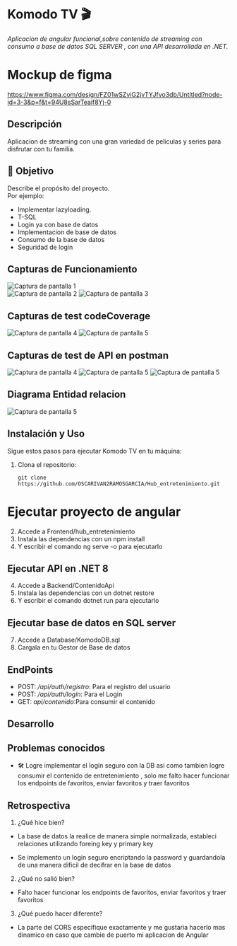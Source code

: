 # Komodo TV 🎬  
*Aplicacion de angular funcional,sobre contenido de streaming con consumo a base de datos SQL SERVER , con una API desarrollada en .NET.*

# Mockup de figma 
https://www.figma.com/design/FZ01wSZviG2jvTYJfvo3db/Untitled?node-id=3-3&p=f&t=94U8sSarTeaif8Yj-0

## Descripción  
Aplicacion de streaming con una gran variedad de peliculas y series para disfrutar con tu familia. 

## 🎯 Objetivo

Describe el propósito del proyecto.  
Por ejemplo:

- Implementar lazyloading.  
- T-SQL  
- Login ya con base de datos 
- Implementacion de base de datos 
- Consumo de la base de datos
- Seguridad de login

## Capturas de Funcionamiento  
![Captura de pantalla 1](/Resourses/login.png)  
![Captura de pantalla 2](/Resourses/home.png) 
![Captura de pantalla 3](/Resourses/home2.png) 

## Capturas de test codeCoverage  
![Captura de pantalla 4](/Resourses/codeCoverage.png) 
![Captura de pantalla 5](/Resourses/test.png) 

## Capturas de test de API en postman 

![Captura de pantalla 4](/Resourses/GET.png) 
![Captura de pantalla 5](/Resourses/PostRegistro.png) 
![Captura de pantalla 5](/Resourses/loginPost.png) 

## Diagrama Entidad relacion  
![Captura de pantalla 5](/Resourses/EntidaRelacionDiagram.png) 

## Instalación y Uso  
Sigue estos pasos para ejecutar Komodo TV en tu máquina:

1. Clona el repositorio:  
   ```HTTPS
   git clone https://github.com/OSCARIVAN2RAMOSGARCIA/Hub_entretenimiento.git

# Ejecutar proyecto de angular

2. Accede a Frontend/hub_entretenimiento 
3. Instala las dependencias con un npm install
3. Y escribir el comando ng serve -o para ejecutarlo

## Ejecutar API en .NET 8 

4. Accede a Backend/ContenidoApi 
5. Instala las dependencias con un dotnet restore
6. Y escribir el comando dotnet run para ejecutarlo

## Ejecutar base de datos en SQL server 

7. Accede a Database/KomodoDB.sql
8. Cargala en tu Gestor de Base de datos 

## EndPoints

- POST: */api/auth/registro*: Para el registro del usuario 
- POST: */api/auth/login*: Para el Login 
- GET: *api/contenido*:Para consumir el contenido

## Desarrollo  
## Problemas conocidos
- 🛠 Logre implementar el login seguro con la DB asi como tambien logre consumir el contenido de entretenimiento , solo me falto hacer funcionar los endpoints de favoritos, enviar favoritos y traer favoritos 

## Retrospectiva
  
   1. ¿Qué hice bien?  
   - La base de datos la realice de manera simple normalizada, estableci relaciones utilizando foreing key y primary key 

   - Se implemento un login seguro encriptando la password y guardandola de una manera dificil de decifrar en la base de datos 

   2. ¿Qué no salió bien?
   - Falto hacer funcionar los endpoints de favoritos, enviar favoritos y traer favoritos 

   3. ¿Qué puedo hacer diferente?
   - La parte del CORS especifique exactamente y me gustaria hacerlo mas dinamico en caso que cambie de puerto mi aplicacion de Angular  